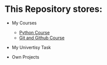 # This Repository stores:
- My Courses
    - [Python Course](course/python-course/description.md)
    - [Git and Github Course](course/git-course/description.md)
- My Univertisy Task

- Own Projects
